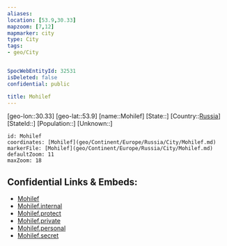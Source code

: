 ```yaml
---
aliases: 
location: [53.9,30.33]
mapzoom: [7,12] 
mapmarker: city 
type: City
tags:
- geo/City


SpocWebEntityId: 32531
isDeleted: false
confidential: public

title: Mohilef
---
```

[geo-lon::30.33]
[geo-lat::53.9]
[name::Mohilef]
[State::]
[Country::[Russia](geo/Continent/Europe/Russia.md)]
[StateId::]
[Population::]
[Unknown::]


```leaflet
id: Mohilef
coordinates: [Mohilef](geo/Continent/Europe/Russia/City/Mohilef.md)
markerFile: [Mohilef](geo/Continent/Europe/Russia/City/Mohilef.md)
defaultZoom: 11 
maxZoom: 18
```


## Confidential Links & Embeds: 
- [Mohilef](../../../../../../_public/geo/Continent/Europe/Russia/City/Mohilef.md) 
- [Mohilef.internal](../../../../../../_internal/geo/Continent/Europe/Russia/City/Mohilef.internal.md) 
- [Mohilef.protect](../../../../../../_protect/geo/Continent/Europe/Russia/City/Mohilef.protect.md) 
- [Mohilef.private](../../../../../../_private/geo/Continent/Europe/Russia/City/Mohilef.private.md) 
- [Mohilef.personal](../../../../../../_personal/geo/Continent/Europe/Russia/City/Mohilef.personal.md) 
- [Mohilef.secret](../../../../../../_secret/geo/Continent/Europe/Russia/City/Mohilef.secret.md) 

